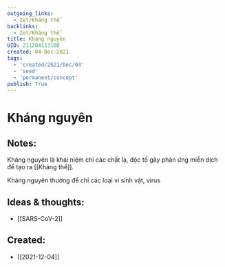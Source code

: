 ```yaml
---
outgoing_links:
  - Zet/Kháng thể
backlinks:
  - Zet/Kháng thể
title: Kháng nguyên
UID: 211204113100
created: 04-Dec-2021
tags:
  - 'created/2021/Dec/04'
  - 'seed'
  - 'permanent/concept'
publish: True
---
```

# Kháng nguyên

## Notes:
Kháng nguyên là khái niệm chỉ các chất lạ, độc tố gây phản ứng miễn dịch để tạo ra [[Kháng thể]].

Kháng nguyên thường để chỉ các loại vi sinh vật, virus

## Ideas & thoughts:
- [[SARS-CoV-2]]



## Created:
- [[2021-12-04]]
